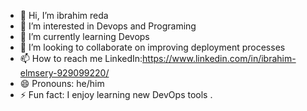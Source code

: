 - 👋 Hi, I’m  ibrahim reda
- 👀 I’m interested in Devops and Programing
- 🌱 I’m currently learning Devops
- 💞️ I’m looking to collaborate on improving deployment processes
- 📫 How to reach me LinkedIn:https://www.linkedin.com/in/ibrahim-elmsery-929099220/
- 😄 Pronouns: he/him
- ⚡ Fun fact: I enjoy learning new DevOps tools .

<!---
ibrahim-reda-2001/ibrahim-reda-2001 is a ✨ special ✨ repository because its `README.md` (this file) appears on your GitHub profile.
You can click the Preview link to take a look at your changes.
--->
